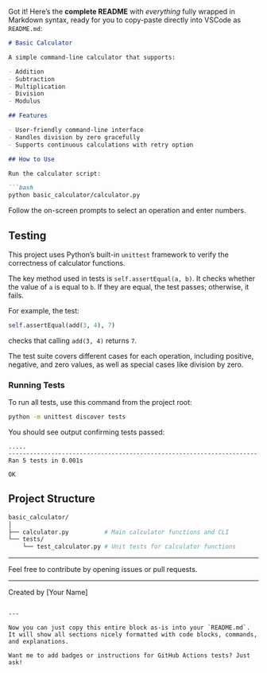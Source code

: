 Got it! Here’s the **complete README** with *everything* fully wrapped in Markdown syntax, ready for you to copy-paste directly into VSCode as `README.md`:

````markdown
# Basic Calculator

A simple command-line calculator that supports:

- Addition  
- Subtraction  
- Multiplication  
- Division  
- Modulus  

## Features

- User-friendly command-line interface  
- Handles division by zero gracefully  
- Supports continuous calculations with retry option  

## How to Use

Run the calculator script:

```bash
python basic_calculator/calculator.py
````

Follow the on-screen prompts to select an operation and enter numbers.

## Testing

This project uses Python’s built-in `unittest` framework to verify the correctness of calculator functions.

The key method used in tests is `self.assertEqual(a, b)`. It checks whether the value of `a` is equal to `b`. If they are equal, the test passes; otherwise, it fails.

For example, the test:

```python
self.assertEqual(add(3, 4), 7)
```

checks that calling `add(3, 4)` returns `7`.

The test suite covers different cases for each operation, including positive, negative, and zero values, as well as special cases like division by zero.

### Running Tests

To run all tests, use this command from the project root:

```bash
python -m unittest discover tests
```

You should see output confirming tests passed:

```
.....
----------------------------------------------------------------------
Ran 5 tests in 0.001s

OK
```

## Project Structure

```bash
basic_calculator/
│
├── calculator.py          # Main calculator functions and CLI
└── tests/
    └── test_calculator.py # Unit tests for calculator functions
```

---

Feel free to contribute by opening issues or pull requests.

---

Created by \[Your Name]

```

---

Now you can just copy this entire block as-is into your `README.md`. It will show all sections nicely formatted with code blocks, commands, and explanations.

Want me to add badges or instructions for GitHub Actions tests? Just ask!
```
